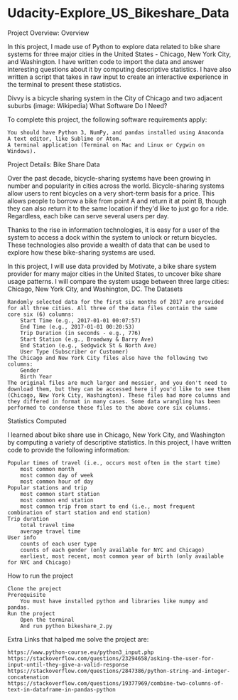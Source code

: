 # Udacity-Explore_US_Bikeshare_Data

Project Overview: Overview

In this project, I made use of Python to explore data related to bike share systems for three major cities in the United States - Chicago, New York City, and Washington. I have written code to import the data and answer interesting questions about it by computing descriptive statistics. I have also written a script that takes in raw input to create an interactive experience in the terminal to present these statistics.

Divvy is a bicycle sharing system in the City of Chicago and two adjacent suburbs (image: Wikipedia)
What Software Do I Need?

To complete this project, the following software requirements apply:

    You should have Python 3, NumPy, and pandas installed using Anaconda
    A text editor, like Sublime or Atom.
    A terminal application (Terminal on Mac and Linux or Cygwin on Windows).

Project Details: Bike Share Data

Over the past decade, bicycle-sharing systems have been growing in number and popularity in cities across the world. Bicycle-sharing systems allow users to rent bicycles on a very short-term basis for a price. This allows people to borrow a bike from point A and return it at point B, though they can also return it to the same location if they'd like to just go for a ride. Regardless, each bike can serve several users per day.

Thanks to the rise in information technologies, it is easy for a user of the system to access a dock within the system to unlock or return bicycles. These technologies also provide a wealth of data that can be used to explore how these bike-sharing systems are used.

In this project, I will use data provided by Motivate, a bike share system provider for many major cities in the United States, to uncover bike share usage patterns. I will compare the system usage between three large cities: Chicago, New York City, and Washington, DC.
The Datasets

    Randomly selected data for the first six months of 2017 are provided for all three cities. All three of the data files contain the same core six (6) columns:
        Start Time (e.g., 2017-01-01 00:07:57)
        End Time (e.g., 2017-01-01 00:20:53)
        Trip Duration (in seconds - e.g., 776)
        Start Station (e.g., Broadway & Barry Ave)
        End Station (e.g., Sedgwick St & North Ave)
        User Type (Subscriber or Customer)
    The Chicago and New York City files also have the following two columns:
        Gender
        Birth Year
    The original files are much larger and messier, and you don't need to download them, but they can be accessed here if you'd like to see them (Chicago, New York City, Washington). These files had more columns and they differed in format in many cases. Some data wrangling has been performed to condense these files to the above core six columns.

Statistics Computed

I learned about bike share use in Chicago, New York City, and Washington by computing a variety of descriptive statistics. In this project, I have written code to provide the following information:

    Popular times of travel (i.e., occurs most often in the start time)
        most common month
        most common day of week
        most common hour of day
    Popular stations and trip
        most common start station
        most common end station
        most common trip from start to end (i.e., most frequent combination of start station and end station)
    Trip duration
        total travel time
        average travel time
    User info
        counts of each user type
        counts of each gender (only available for NYC and Chicago)
        earliest, most recent, most common year of birth (only available for NYC and Chicago)

How to run the project

    Clone the project
    Prerequisite
        You must have installed python and libraries like numpy and pandas.
    Run the project
        Open the terminal
        And run python bikeshare_2.py

Extra Links that halped me solve the project are:

    https://www.python-course.eu/python3_input.php
    https://stackoverflow.com/questions/23294658/asking-the-user-for-input-until-they-give-a-valid-response
    https://stackoverflow.com/questions/2847386/python-string-and-integer-concatenation
    https://stackoverflow.com/questions/19377969/combine-two-columns-of-text-in-dataframe-in-pandas-python
